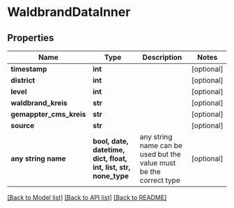 # WaldbrandDataInner


## Properties
Name | Type | Description | Notes
------------ | ------------- | ------------- | -------------
**timestamp** | **int** |  | [optional] 
**district** | **int** |  | [optional] 
**level** | **int** |  | [optional] 
**waldbrand_kreis** | **str** |  | [optional] 
**gemappter_cms_kreis** | **str** |  | [optional] 
**source** | **str** |  | [optional] 
**any string name** | **bool, date, datetime, dict, float, int, list, str, none_type** | any string name can be used but the value must be the correct type | [optional]

[[Back to Model list]](../README.md#documentation-for-models) [[Back to API list]](../README.md#documentation-for-api-endpoints) [[Back to README]](../README.md)


